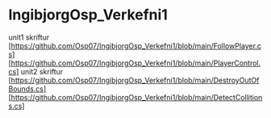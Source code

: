 # IngibjorgOsp_Verkefni1
unit1 skriftur
[https://github.com/Osp07/IngibjorgOsp_Verkefni1/blob/main/FollowPlayer.cs]
[https://github.com/Osp07/IngibjorgOsp_Verkefni1/blob/main/PlayerControl.cs]
unit2 skriftur
[https://github.com/Osp07/IngibjorgOsp_Verkefni1/blob/main/DestroyOutOfBounds.cs]
[https://github.com/Osp07/IngibjorgOsp_Verkefni1/blob/main/DetectCollitions.cs]
